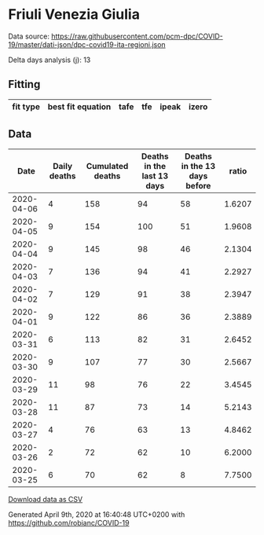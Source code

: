 # Friuli Venezia Giulia

Data source: https://raw.githubusercontent.com/pcm-dpc/COVID-19/master/dati-json/dpc-covid19-ita-regioni.json

Delta days analysis (j): 13

## Fitting 
|fit type|best fit equation|tafe|tfe|ipeak|izero|
|-------|-----|--------|------|---|---|

## Data
|Date|Daily deaths|Cumulated deaths|Deaths in the last 13 days|Deaths in the 13 days before|ratio|
|----|----------|-----------|-------|--------------------|-----|
|2020-04-06|4|158|94|58|1.6207|
|2020-04-05|9|154|100|51|1.9608|
|2020-04-04|9|145|98|46|2.1304|
|2020-04-03|7|136|94|41|2.2927|
|2020-04-02|7|129|91|38|2.3947|
|2020-04-01|9|122|86|36|2.3889|
|2020-03-31|6|113|82|31|2.6452|
|2020-03-30|9|107|77|30|2.5667|
|2020-03-29|11|98|76|22|3.4545|
|2020-03-28|11|87|73|14|5.2143|
|2020-03-27|4|76|63|13|4.8462|
|2020-03-26|2|72|62|10|6.2000|
|2020-03-25|6|70|62|8|7.7500|

[Download data as CSV](COVID-19_friuli_venezia_giulia_j13_2020-04-06.csv)

Generated April 9th, 2020 at 16:40:48 UTC+0200 with https://github.com/robianc/COVID-19
